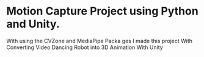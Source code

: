 # Motion Capture Project using Python and Unity.

With using the CVZone and MediaPipe Packa ges I made this project With Converting Video Dancing Robot into 3D Animation With Unity

